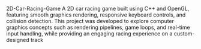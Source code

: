 2D-Car-Racing-Game
A 2D car racing game built using C++ and OpenGL, featuring smooth graphics rendering, responsive keyboard controls, and collision detection. This project was developed to explore computer graphics concepts such as rendering pipelines, game loops, and real-time input handling, while providing an engaging racing experience on a custom-designed track
